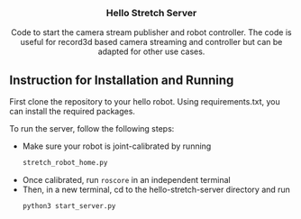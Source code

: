 <!-- Improved compatibility of back to top link: See: https://github.com/othneildrew/Best-README-Template/pull/73 -->
<a name="readme-top"></a>


<!-- PROJECT LOGO -->
<br />
<div align="center">
  

  <h3 align="center">Hello Stretch Server</h3>

  <p align="center">
    Code to start the camera stream publisher and robot controller. The code is useful for record3d based camera streaming and controller but can be adapted for other use cases.
  </p>
</div>






<!-- ABOUT THE PROJECT -->
## Instruction for Installation and Running



First clone the repository to your hello robot. Using requirements.txt, you can install the required packages.

To run the server, follow the following steps:
* Make sure your robot is joint-calibrated by running 
  ```sh
  stretch_robot_home.py
  ```
* Once calibrated, run ```roscore``` in an independent terminal
* Then, in a new terminal, cd to the hello-stretch-server directory and run 
  ```sh
  python3 start_server.py
  ```

